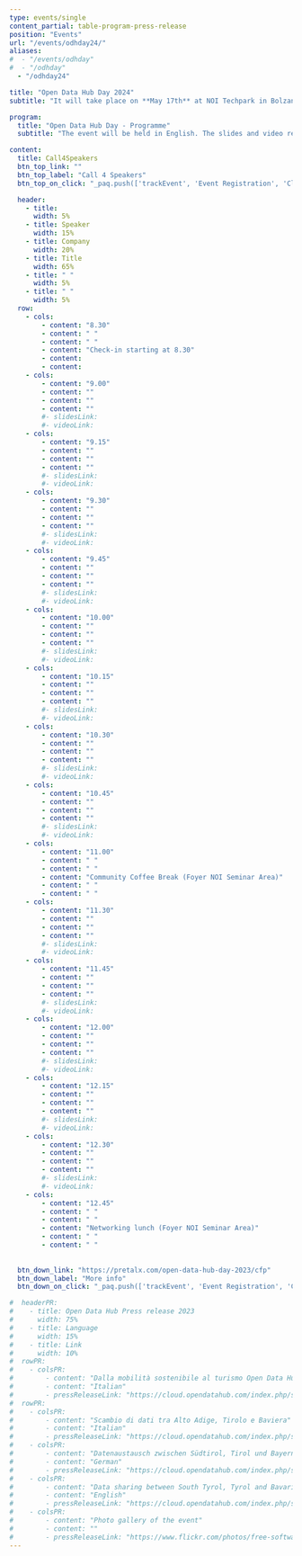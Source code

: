 ```yaml
---
type: events/single
content_partial: table-program-press-release
position: "Events"
url: "/events/odhday24/"
aliases:
#  - "/events/odhday"
#  - "/odhday"
  - "/odhday24"

title: "Open Data Hub Day 2024"
subtitle: "It will take place on **May 17th** at NOI Techpark in Bolzano/Bozen, Italy. The fourth edition of the Open Data Hub Day will be about best practices to help understand and get the most out of the world of data. Open Data is an increasingly important subject for those who work in business and research. We will dive into it with several **experts** and representatives from **leading companies** along with NOI’s scientific partners."

program:
  title: "Open Data Hub Day - Programme"
  subtitle: "The event will be held in English. The slides and video recordings of the Open Data Hub Day will be pudlished online after the event."

content:
  title: Call4Speakers
  btn_top_link: ""
  btn_top_label: "Call 4 Speakers"
  btn_top_on_click: "_paq.push(['trackEvent', 'Event Registration', 'Click', 'Open Data Hub Day']);"

  header:
    - title: 
      width: 5%
    - title: Speaker
      width: 15%
    - title: Company
      width: 20%
    - title: Title
      width: 65%
    - title: " "
      width: 5%
    - title: " "
      width: 5%  
  row:
    - cols:
        - content: "8.30"
        - content: " "
        - content: " "
        - content: "Check-in starting at 8.30"
        - content:
        - content:
    - cols:
        - content: "9.00"
        - content: ""
        - content: ""
        - content: ""
        #- slidesLink: 
        #- videoLink: 
    - cols:
        - content: "9.15"
        - content: ""
        - content: ""
        - content: ""
        #- slidesLink: 
        #- videoLink:
    - cols:
        - content: "9.30"
        - content: ""
        - content: ""
        - content: ""
        #- slidesLink: 
        #- videoLink:
    - cols:
        - content: "9.45"
        - content: ""
        - content: ""
        - content: ""
        #- slidesLink: 
        #- videoLink:
    - cols:
        - content: "10.00"
        - content: ""
        - content: ""
        - content: ""
        #- slidesLink: 
        #- videoLink:
    - cols:
        - content: "10.15"
        - content: ""
        - content: ""
        - content: ""
        #- slidesLink: 
        #- videoLink:
    - cols:
        - content: "10.30"
        - content: ""
        - content: ""
        - content: ""
        #- slidesLink: 
        #- videoLink:
    - cols:
        - content: "10.45"
        - content: ""
        - content: ""
        - content: ""
        #- slidesLink: 
        #- videoLink:
    - cols:
        - content: "11.00"
        - content: " "
        - content: " "
        - content: "Community Coffee Break (Foyer NOI Seminar Area)"
        - content: " "
        - content: " "
    - cols:
        - content: "11.30"
        - content: ""
        - content: ""
        - content: ""
        #- slidesLink: 
        #- videoLink:
    - cols:
        - content: "11.45"
        - content: ""
        - content: ""
        - content: ""
        #- slidesLink: 
        #- videoLink:
    - cols:
        - content: "12.00"
        - content: ""
        - content: ""
        - content: ""
        #- slidesLink: 
        #- videoLink:
    - cols:
        - content: "12.15"
        - content: ""
        - content: ""
        - content: ""
        #- slidesLink: 
        #- videoLink:
    - cols:
        - content: "12.30"
        - content: ""
        - content: ""
        - content: ""
        #- slidesLink: 
        #- videoLink:
    - cols:
        - content: "12.45"
        - content: " "
        - content: " "
        - content: "Networking lunch (Foyer NOI Seminar Area)"
        - content: " "
        - content: " "
 
    
  btn_down_link: "https://pretalx.com/open-data-hub-day-2023/cfp"
  btn_down_label: "More info"
  btn_down_on_click: "_paq.push(['trackEvent', 'Event Registration', 'Click', 'Open Data Hub Day']);"

#  headerPR:
#    - title: Open Data Hub Press release 2023
#      width: 75%
#    - title: Language
#      width: 15%
#    - title: Link
#      width: 10% 
#  rowPR:
#    - colsPR:
#        - content: "Dalla mobilità sostenibile al turismo Open Data Hub connette l’Europa grazie ai dati"
#        - content: "Italian"
#        - pressReleaseLink: "https://cloud.opendatahub.com/index.php/s/HNFT7ikkRRaAAEc"
#  rowPR:
#    - colsPR:
#        - content: "Scambio di dati tra Alto Adige, Tirolo e Baviera"
#        - content: "Italian"
#        - pressReleaseLink: "https://cloud.opendatahub.com/index.php/s/H4Q5rz6GJBgKtgx"
#    - colsPR:
#        - content: "Datenaustausch zwischen Südtirol, Tirol und Bayern"
#        - content: "German"
#        - pressReleaseLink: "https://cloud.opendatahub.com/index.php/s/oeMdAWx7ZHk7Hxx"
#    - colsPR:
#        - content: "Data sharing between South Tyrol, Tyrol and Bavaria"
#        - content: "English"
#        - pressReleaseLink: "https://cloud.opendatahub.com/index.php/s/Z2FaWqzMmSebA9z"
#    - colsPR:
#        - content: "Photo gallery of the event"
#        - content: ""
#        - pressReleaseLink: "https://www.flickr.com/photos/free-software-center/albums/72177720308554220"
---
```


